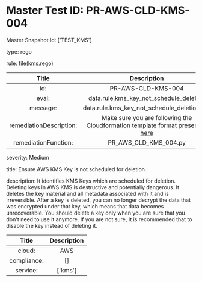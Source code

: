 



# Master Test ID: PR-AWS-CLD-KMS-004


Master Snapshot Id: ['TEST_KMS']

type: rego

rule: [file(kms.rego)]  
  
  
  
  

|Title|Description|
| :---: | :---: |
|id: |PR-AWS-CLD-KMS-004|
|eval: |data.rule.kms_key_not_schedule_deletion|
|message: |data.rule.kms_key_not_schedule_deletion_err|
|remediationDescription: |Make sure you are following the Cloudformation template format presented <a href='https://boto3.amazonaws.com/v1/documentation/api/latest/reference/services/kms.html#KMS.Client.describe_key' target='_blank'>here</a>|
|remediationFunction: |PR_AWS_CLD_KMS_004.py|


severity: Medium

title: Ensure AWS KMS Key is not scheduled for deletion.

description: It identifies KMS Keys which are scheduled for deletion. Deleting keys in AWS KMS is destructive and potentially dangerous. It deletes the key material and all metadata associated with it and is irreversible. After a key is deleted, you can no longer decrypt the data that was encrypted under that key, which means that data becomes unrecoverable. You should delete a key only when you are sure that you don't need to use it anymore. If you are not sure, It is recommended that to disable the key instead of deleting it.  
  
  

|Title|Description|
| :---: | :---: |
|cloud: |AWS|
|compliance: |[]|
|service: |['kms']|



[file(kms.rego)]: https://github.com/prancer-io/prancer-compliance-test/tree/master/aws/cloud/kms.rego

